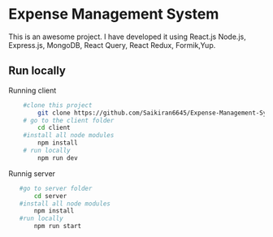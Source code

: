 # Expense Management System 

This is an awesome project. I have developed it using React.js Node.js, Express.js, MongoDB, React Query, React Redux, Formik,Yup.
## Run locally

Running client
```bash
    #clone this project
        git clone https://github.com/Saikiran6645/Expense-Management-System.git
    # go to the client folder
        cd client
    #install all node modules
        npm install
    # run locally
        npm run dev
 ```
 Runnig server
 ```bash
    #go to server folder
        cd server
    #install all node modules
        npm install
    #run locally
        npm run start

```
